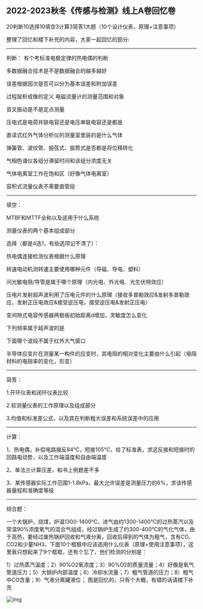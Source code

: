 ## 2022-2023秋冬《传感与检测》线上A卷回忆卷

20判断10选择10填空3计算3简答1大题（10个设计仪表，原理+注意事项）

整理了回忆和楼下补充的内容，大家一起回忆的部分: 

---

判断： 有个考标准电极定律的热电偶的判断

多数据融合技术是不是数据融合的越多越好 

误差根据因次是否可以分为基本误差和附加误差 

过程层析成像的定义 电磁流量计的测量范围和对象

 音叉振动是不是定点测量 

压电式是电荷并联电容还是电压串联电容还是都是

直读式红外气体分析仪的测量室里装的是什么气体

 弹簧管、波纹管、振弦式、振筒式是否都是将位移转化 

气相色谱仪各组分滞留时间和该组分浓度无关

 气体电离室工作在饱和区（好像气体电离室）

 容积式流量仪表不需要直管段 

---

填空： 

MTBF和MTTF全称以及适用于什么系统

 测量仪表的两个基本组成部分 

选择（都是4选1，有些选项记不清了）： 

热电偶连接检测仪表根据什么原理

 转速电动机测转速主要使用哪种元件（导磁、导电、塑料）

问光敏电阻/导管是属于哪个原理（内光电、外光电、光生伏特效应） 

压电片发射超声波利用了压电元件的什么原理（接收多普勒效应&发射多普勒效应，发射正压电效应&接受逆压电，接受逆压电&发射正压电） 

变间隙式电容传感器两极板初始距离d增加，灵敏度怎么变化 

下列频率属于超声波的是 

下面哪个波段不属于红外大气窗口 

半导体应变片在测量某一构件的应变时，其电阻的相对变化主要由什么引起（电阻材料的电阻率的变化，形变） 

---

简答： 

1.开环仪表和闭环仪表比较 

2.软测量仪表的工作原理以及组成部分 

3.均值和标准差公式，以及其在判断粗大误差和系统误差中的应用 

---

计算：

 1、热电偶，补偿电路接反84℃，短接105℃，给了标准表，求这反接和短接时的回路电动势，以及工作端温度和自由端温度

 2、单法兰计算压差，和书上例题差不多

3、某传感器实际工作范围1-1.8kPa，最大允许误差是测量压力的6%，求该传感器量程和准确度等级 

---

综合题：

一个大锅炉，烧煤，炉温1300-1400℃，进气由约1300-1400℃的过热蒸汽以及常温90%浓度氧气的混合气组成，经过锅炉生成了约300-400℃的气化气体，由于高热，要经过废热锅炉回收和气液分离，回收后得到的气体为粗气，含有CO、CO2和少量NH3，下面10个框框中应该选用什么仪表（原理+使用注意事项），这里我只想起来了9个框框，还有个忘了，他们检测的分别是：

1）过热蒸汽温度；2）90%O2氧浓度；3）90%O2的质量流量；4）好像是氧气管道压力；5）大锅炉内部温度；6）冷却水流量；7）粗气管道的压力；8）粗气中CO含量；9）气液分离罐液位； 图是回忆的，只有个大概，有错的话请楼下补充

![img](https://file.cc98.org/v2-upload/2023-01-05/xiuut3y4.jpg)